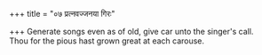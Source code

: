 +++
title = "०७ प्रत्नवज्जनया गिरः"

+++
Generate songs even as of old, give car unto the singer's call.  
     Thou for the pious hast grown great at each carouse.